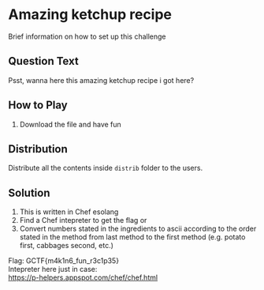 # Amazing ketchup recipe
Brief information on how to set up this challenge

## Question Text
Psst, wanna here this amazing ketchup recipe i got here?

## How to Play
1. Download the file and have fun

## Distribution
Distribute all the contents inside `distrib` folder to the users.

## Solution
1. This is written in Chef esolang  
2. Find a Chef intepreter to get the flag or  
3. Convert numbers stated in the ingredients to ascii according to the order stated in the method from last method to the first method (e.g. potato first, cabbages second, etc.)   

Flag: GCTF{m4k1n6_fun_r3c1p35}  
Intepreter here just in case:  
https://p-helpers.appspot.com/chef/chef.html
